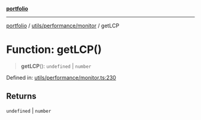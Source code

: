 [**portfolio**](../../../../README.md)

***

[portfolio](../../../../modules.md) / [utils/performance/monitor](../README.md) / getLCP

# Function: getLCP()

> **getLCP**(): `undefined` \| `number`

Defined in: [utils/performance/monitor.ts:230](https://github.com/tnorlund/Portfolio/blob/2543eeb40a5e6c83890983342b6e4d50a7a56c54/portfolio/utils/performance/monitor.ts#L230)

## Returns

`undefined` \| `number`
